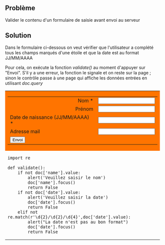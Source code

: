 Problème
--------

Valider le contenu d'un formulaire de saisie avant envoi au serveur


Solution
--------



Dans le formulaire ci-dessous on veut vérifier que l'utilisateur a complété tous les champs marqués d'une étoile et que la date est au format JJ/MM/AAAA

Pour cela, on exécute la fonction _validate()_ au moment d'appuyer sur "Envoi". S'il y a une erreur, la fonction le signale et on reste sur la page ; sinon le contrôle passe à une page qui affiche les données entrées en utilisant _doc.query_

<table width="100%">

<tr>
<td style="background-color:#FF7400;text-align:center;">
<form action="cookbook/echo.html" id="myform">

<table cellpadding=5>
<tr>
<td align="right">Nom *</td>
<td><INPUT id="name" name="name"></td>
</tr>
<tr>
<td align="right">Prénom</td>
<td><INPUT id="firstname" name="firstname"></td>
</tr>
<tr>
<td>Date de naissance (JJ/MM/AAAA) * </td>
<td><INPUT id="date" name="date"></td>
</tr>
<tr>
<td>Adresse mail</td>
<td><INPUT id="mail" name="mail"></td>
</tr>
<tr>
<td colspan=2><INPUT type="submit" value="Envoi" onclick="return validate()"></td>
</tr>
</table>

</form>
</td>
</tr>

<tr>
<td style="width:40%;padding-right:10px;" id="py_source">

    import re
    
    def validate():
        if not doc['name'].value:
            alert('Veuillez saisir le nom')
            doc['name'].focus()
            return False
        if not doc['date'].value:
            alert('Veuillez saisir la date')
            doc['date'].focus()
            return False
        elif not re.match(r'\d{2}/\d{2}/\d{4}',doc['date'].value):
            alert("La date n'est pas au bon format")
            doc['date'].focus()
            return False
            

</td>

</tr>
</table>

<script type="text/python3">
src = doc['py_source'].text
exec(src)
</script>
